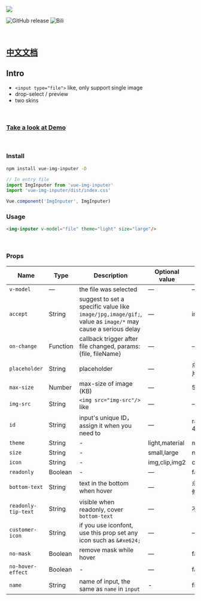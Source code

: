 <img src="./src/images/demo.png">

<br>

![GitHub release](https://img.shields.io/badge/release-v2.0.0-orange.svg?style=for-the-badge)
![Bili](https://img.shields.io/badge/bili-3-pink.svg?style=for-the-badge)

<br>

## [中文文档](https://github.com/waynecz/vue-img-inputer/blob/master/README-CN.MD)

## Intro

- `<input type="file">` like, only support single image
- drop-select / preview
- two skins

<br>

### [Take a look at Demo](http://waynecz.github.io/VueImgInputer/index.html)

<br>

### Install

```bash
npm install vue-img-inputer -D
```

```javascript
// In entry file
import ImgInputer from 'vue-img-inputer'
import 'vue-img-inputer/dist/index.css'

Vue.component('ImgInputer', ImgInputer)
```

### Usage

```html
<img-inputer v-model="file" theme="light" size="large"/>
```

<br>

### Props

| Name                | Type     | Description                                                                                               | Optional value | Default                   |
| ------------------- | -------- | --------------------------------------------------------------------------------------------------------- | -------------- | ------------------------- |
| `v-model`           | —        | the file was selected                                                                                     | —              | —                         |
| `accept`            | String   | suggest to set a specific value like `image/jpg,image/gif;`, value as `image/*` may cause a serious delay | —              | image/\*,video/\*;        |
| `on-change`         | Function | callback trigger after file changed, params: {file, fileName}                                             | —              | —                         |
| `placeholder`       | String   | placeholder                                                                                               | —              | 点击或拖拽选择图片        |
| `max-size`          | Number   | max-size of image (KB)                                                                                    | —              | 5120                      |
| `img-src`           | String   | `<img src="img-src"/>` like                                                                               | —              | —                         |
| `id`                | String   | input's unique ID，assign it when you need to                                                             | —              | random string in 4 length |
| `theme`             | String   | -                                                                                                         | light,material | material                  |
| `size`              | String   | -                                                                                                         | small,large    | normal                    |
| `icon`              | String   | -                                                                                                         | img,clip,img2  | clip                      |
| `readonly`          | Boolean  | -                                                                                                         | —              | false                     |
| `bottom-text`       | String   | text in the bottom when hover                                                                             | —              | 点击或拖拽图片以修改      |
| `readonly-tip-text` | String   | visible when readonly, cover `bottom-text`                                                                | —              | 不可更改                  |
| `customer-icon`     | String   | if you use iconfont, use this prop set any icon such as `&#xe624;`                                        | —              | —                         |
| `no-mask`           | Boolean  | remove mask while hover                                                                                   | —              | false                     |
| `no-hover-effect`   | Boolean  | -                                                                                                         | —              | false                     |
| `name`              | String   | name of input, the same as `name` in `input`                                                              | -              | file                      |
